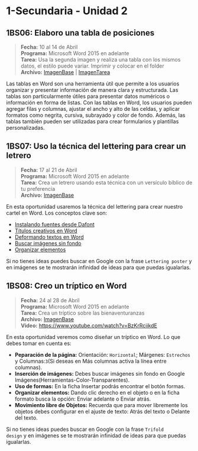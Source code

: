 # 1-Secundaria - Unidad 2

## 1BS06: Elaboro una tabla de posiciones

> **Fecha:** 10 al 14 de Abril<br> **Programa:** Microsoft Word 2015 en adelante<br> **Tarea:** Usa la segunda imagen y realiza una tabla con los mismos datos, el estilo puede variar. Imprimir y colocar en el folder<br> **Archivo:** [ImagenBase](https://criteriosdigital.com/wp-content/uploads/2022/11/I%CC%81ndice-Global-de-Innovacio%CC%81n-en-Sudame%CC%81rica-1333x1080.jpg ':include :type=code') | [ImagenTarea](https://e00-expansion.uecdn.es/assets/multimedia/imagenes/2016/04/14/14606466964360_546x0.jpg ':include :type=code')

Las tablas en Word son una herramienta útil que permite a los usuarios organizar y presentar información de manera clara y estructurada. Las tablas son particularmente útiles para presentar datos numéricos o información en forma de listas. Con las tablas en Word, los usuarios pueden agregar filas y columnas, ajustar el ancho y alto de las celdas, y aplicar formatos como negrita, cursiva, subrayado y color de fondo. Además, las tablas también pueden ser utilizadas para crear formularios y plantillas personalizadas.


## 1BS07: Uso la técnica del lettering para crear un letrero

> **Fecha:** 17 al 21 de Abril<br> **Programa:** Microsoft Word 2015 en adelante<br> **Tarea:** Crea un letrero usando esta técnica con un versículo bíblico de tu preferencia<br> **Archivo:** [ImagenBase](https://github.com/israelcueva/colegio-docs/blob/e72306b6fa630ffb739688d8e586c23dda4608f6/docs/1-secundaria/archivos/Unidad2/1SEC-1BS07-POSTER.pdf ':include :type=code')

En esta oportunidad usaremos la técnica del lettering para crear nuestro cartel en Word. Los conceptos clave son:

- [Instalando fuentes desde Dafont](https://www.youtube.com/watch?v=EU7tDnEs6NY)
- [Títulos creativos en Word](https://www.youtube.com/watch?v=4hpGx0p4vfw)
- [Deformando textos en Word](https://www.youtube.com/watch?v=_yR81gFWKy0)
- [Buscar imágenes sin fondo](https://www.youtube.com/shorts/Fbq4x_cEOGg)
- [Organizar elementos](https://www.youtube.com/watch?v=TrEl82YgztU)

Si no tienes ideas puedes buscar en Google con la frase <code>Lettering poster</code> y en imágenes se te mostrarán infinidad de ideas para que puedas igualarlas.


<div class="currentTheme">

## 1BS08: Creo un tríptico en Word

> **Fecha:** 24 al 28 de Abril<br> **Programa:** Microsoft Word 2015 en adelante<br> **Tarea:** Crea un tríptico sobre las bienaventuranzas<br> **Archivo:** [ImagenBase](https://i.pinimg.com/736x/e2/81/24/e281244460aaab9ebfa5b52fbde2642a--creative-brochure-brochure-design.jpg ':include :type=code')<br> **Video:** https://www.youtube.com/watch?v=BzKrRciikdE

En esta oportunidad veremos como diseñar un tríptico en Word. Lo que debes tomar en cuenta es:

- **Peparación de la página:** Orientación: <code>Horizontal</code>; Márgenes: <code>Estrechos</code> y Columnas:<code>3</code>(Si deseas en Más columnas activa la línea entre columnas).
- **Inserción de imágenes:** Debes buscar imágenes sin fondo en Google Imágenes(Herramientas-Color-Transparentes).
- **Uso de formas:** En la ficha Insertar podrás encontrar el botón formas.
- **Organizar elementos:** Dando clic derecho en el objeto o en la ficha formato busca la opción: Enviar adelante o Enviar atrás.
- **Movimiento libre de Objetos:** Recuerda que para mover libremente los objetos debes configurar en el ajuste de texto: Atrás del texto o Delante del texto.

Si no tienes ideas puedes buscar en Google con la frase <code>Trifold design</code> y en imágenes se te mostrarán infinidad de ideas para que puedas igualarlas.
</div>